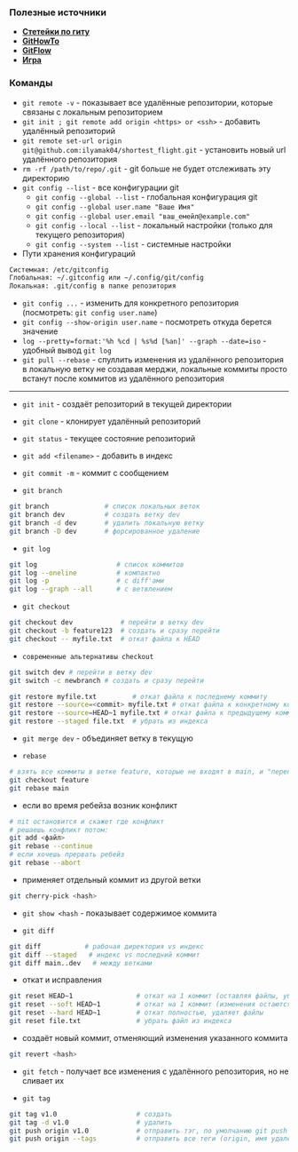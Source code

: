 ### Полезные источники

- [**Стетейки по гиту**](https://kb.tishenko.dev/git/aliases/)
- [**GitHowTo**](https://githowto.com/ru)
- [**GitFlow**](https://habr.com/ru/articles/106912/)
- [**Игра**](https://learngitbranching.js.org/?locale=ru_RU)

### Команды 
- `git remote -v` - показывает все удалённые репозитории, которые связаны с локальным репозиторием 
- `git init ; git remote add origin <https> or <ssh>` - добавить удалённый репозиторий 
- `git remote set-url origin git@github.com:ilyamak04/shortest_flight.git` - установить новый url удалённого репозитория
- `rm -rf /path/to/repo/.git` - git больше не будет отслеживать эту директорию 
- `git config --list` - все конфигурации git
    - `git config --global --list` - глобальная конфигурация git
    - `git config --global user.name "Ваше Имя"`
    - `git config --global user.email "ваш_емейл@example.com"`
    - `git config --local --list` - локальный настройки (только для текущего репозитория)
    - `git config --system --list` - системные настройки
- Пути хранения конфигураций
```bash
Системная: /etc/gitconfig
Глобальная: ~/.gitconfig или ~/.config/git/config
Локальная: .git/config в папке репозитория
```
- `git config ...` - изменить для конкретного репозитория (посмотреть: `git config user.name`)
- `git config --show-origin user.name` - посмотреть откуда берется значение 
- `log --pretty=format:'%h %cd | %s%d [%an]' --graph --date=iso` - удобный вывод `git log` 
- `git pull --rebase` - спуллить изменения из удалённого репозитория в локальную ветку не создавая мерджи, локальные коммиты просто встанут после коммитов из удалённого репозитория 

---

- `git init` - создаёт репозиторий в текущей директории
- `git clone` - клонирует удалённый репозиторий
- `git status` - текущее состояние репозиторий 
- `git add <filename>` - добавить в индекс
- `git commit -m` - коммит с сообщением

- `git branch`
```bash
git branch              # список локальных веток
git branch dev          # создать ветку dev
git branch -d dev       # удалить локальную ветку
git branch -D dev       # форсированное удаление
```

- `git log`
```bash
git log                    # список коммитов
git log --oneline          # компактно
git log -p                 # с diff'ами
git log --graph --all      # с ветвлением
```

- `git checkout`
```bash
git checkout dev            # перейти в ветку dev
git checkout -b feature123  # создать и сразу перейти
git checkout -- myfile.txt  # откат файла к HEAD
```

- `современные альтернативы checkout`
```bash
git switch dev # перейти в ветку dev
git switch -c newbranch # создать и сразу перейти

git restore myfile.txt         # откат файла к последнему коммиту
git restore --source=<commit> myfile.txt # откат файла к конкретному коммиту 
git restore --source=HEAD~1 myfile.txt # откат файла к предыдущему коммиту
git restore --staged file.txt  # убрать из индекса
```

- `git merge dev` - объединяет ветку в текущую


- `rebase`
```bash 
# взять все коммиты в ветке feature, которые не входят в main, и "переписать" их поверх последнего коммита в main.
git checkout feature
git rebase main
```

- если во время ребейза возник конфликт 
```bash
# пit остановится и скажет где конфликт
# решаешь конфликт потом:
git add <файл>
git rebase --continue
# если хочешь прервать ребейз
git rebase --abort
```

- применяет отдельный коммит из другой ветки
```bash 
git cherry-pick <hash>
```

- `git show <hash` - показывает содержимое коммита

- `git diff`
```bash
git diff           # рабочая директория vs индекс
git diff --staged   # индекс vs последний коммит
git diff main..dev   # между ветками
```

- откат и исправления
```bash
git reset HEAD~1                # откат на 1 коммит (оставляя файлы, убирает из индекса)
git reset --soft HEAD~1         # откат на 1 коммит (изменения остаются в идексе)
git reset --hard HEAD~1         # откат полностью, удаляет файлы
git reset file.txt              # убрать файл из индекса
```

- создаёт новый коммит, отменяющий изменения указанного коммита
```bash 
git revert <hash>
```

- `git fetch` - получает все изменения с удалённого репозитория, но не сливает их

- `git tag`
```bash 
git tag v1.0                    # создать
git tag -d v1.0                 # удалить
git push origin v1.0            # отправить тэг, по умолчанию git push не отправляет тэги
git push origin --tags          # отправить все теги (origin, имя удалённого репозитория)
```
